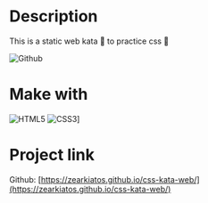 # Description
This is a static web kata 🥋 to practice css 📄

![Github](https://github.com/zearkiatos/css-kata-web/actions/workflows/action.yml/badge.svg)

# Make with
![HTML5](https://img.shields.io/badge/HTML5-e56034?style=for-the-badge&logo=html5&logoColor=white&labelColor=000000)
![CSS3](https://img.shields.io/badge/CSS3-348ec6?style=for-the-badge&logo=css3&logoColor=white&labelColor=000000)]

# Project link

Github: [https://zearkiatos.github.io/css-kata-web/](https://zearkiatos.github.io/css-kata-web/)